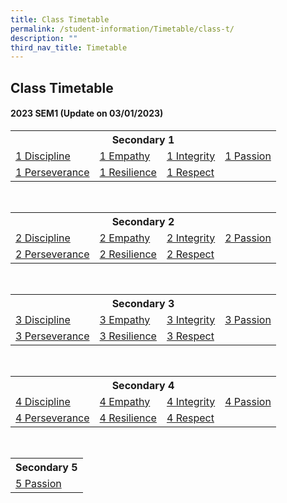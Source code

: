 ```yaml
---
title: Class Timetable
permalink: /student-information/Timetable/class-t/
description: ""
third_nav_title: Timetable
---
```




## Class Timetable

#### 2023 SEM1 (Update on 03/01/2023)
<table width="100%">
<tbody>
<tr>
  
<th colspan="4">Secondary 1
</th>
  
</tr>
<tr>
<td><a href="/files/2023_Sem1_Timetable-1DP.pdf" target="_blank">1 Discipline</a>
</td>
<td><a href="/files/2023_Sem1_Timetable-1EM.pdf" target="_blank">1 Empathy</a>
</td>
<td><a href="/files/2023_Sem1_Timetable-1IN.pdf" target="_blank">1 Integrity</a>
</td>
<td><a href="/files/2023_Sem1_Timetable-1PA.pdf" target="_blank">1 Passion</a>
</td>
</tr>
<tr>
<td><a href="/files/2023_Sem1_Timetable-1PE.pdf" target="_blank">1 Perseverance</a>
</td>
<td><a href="/files/2023_Sem1_Timetable-1RS.pdf" target="_blank">1 Resilience</a>
</td>
<td><a href="/files/2023_Sem1_Timetable-1RP.pdf" target="_blank">1 Respect</a>
</td>
<td>
</td>
</tr>
</tbody>
</table><br>
<table width="100%">
<tbody>
  
<tr>
  
<th colspan="4">Secondary 2
</th>
</tr>
<tr>
<td><a href="/files/2023_Sem1_Timetable-2DP.pdf" target="_blank">2 Discipline</a>
</td>
<td><a href="/files/2023_Sem1_Timetable-2EMP.pdf" target="_blank">2 Empathy</a>
</td>
<td><a href="/files/2023_Sem1_Timetable-2IN.pdf" target="_blank">2 Integrity</a>
</td>
<td><a href="/files/2023_Sem1_Timetable-2PA.pdf" target="_blank">2 Passion</a>
</td>
</tr>
<tr>
<td><a href="/files/2023_Sem1_Timetable-2PE.pdf" target="_blank">2 Perseverance</a>
</td>
<td><a href="/files/2023_Sem1_Timetable-2RS.pdf" target="_blank">2 Resilience</a>
</td>
<td><a href="/files/2023_Sem1_Timetable-2RP.pdf" target="_blank">2 Respect</a>
</td>
<td>
</td>
</tr>
</tbody>
</table><br>
<table width="100%">
<tbody>
  
<tr>
  
<th colspan="4">Secondary 3
</th>
</tr>
<tr>
<td><a href="/files/2023_Sem1_Timetable-3DP.pdf" target="_blank">3 Discipline</a>
</td>
<td><a href="/files/2023_Sem1_Timetable-3EM.pdf" target="_blank">3 Empathy</a>
</td>
<td><a href="/files/2023_Sem1_Timetable-3IN.pdf" target="_blank">3 Integrity</a>
</td>
<td><a href="/files/2023_Sem1_Timetable-3PA.pdf" target="_blank">3 Passion</a>
</td>
</tr>
<tr>
<td><a href="/files/2023_Sem1_Timetable-3PE.pdf" target="_blank">3 Perseverance</a>
</td>
<td><a href="/files/2023_Sem1_Timetable-3RS.pdf" target="_blank">3 Resilience</a>
</td>
<td><a href="/files/2023_Sem1_Timetable-3RP.pdf" target="_blank">3 Respect</a>
</td>
<td>
</td>
</tr>
</tbody>
</table><br>
<table width="100%">
<tbody>
<tr>
  
<th colspan="4">Secondary 4
</th>
  
</tr>
  
<tr>
<td><a href="/files/2023_Sem1_Timetable-4DP.pdf" target="_blank">4 Discipline</a>
</td>
<td><a href="/files/2023_Sem1_Timetable-4EM.pdf" target="_blank">4 Empathy</a>
</td>
<td><a href="/files/2023_Sem1_Timetable-4IN.pdf" target="_blank">4 Integrity</a>
</td>
<td><a href="/files/2023_Sem1_Timetable-4PA.pdf" target="_blank">4 Passion</a>
</td>
</tr>
<tr>
<td><a href="/files/2023_Sem1_Timetable-4PE.pdf" target="_blank">4 Perseverance</a>
</td>
<td><a href="/files/2023_Sem1_Timetable-4RS.pdf" target="_blank">4 Resilience</a>
</td>
<td><a href="/files/2023_Sem1_Timetable-4RP.pdf" target="_blank">4 Respect</a><br>
</td>
<td><br>
</td>
</tr>
</tbody>
</table><br>
<table width="100%">
<tbody>
<tr>
  
<th>Secondary 5
</th>
  
</tr>
<tr>
<td><a href="/files/2023_Sem1_Timetable-5PA.pdf" target="_blank">5 Passion</a>
</td>
</tr>
</tbody>
</table>
